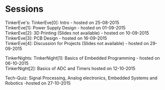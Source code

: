 # Sessions

TinkerEve's: 
TinkerEve[0]: Intro - hosted on 25-08-2015</br>
TinkerEve[1]: Power Supply Design - hosted on 01-09-2015 <br />
TinkerEve[2]: 3D Printing (Slides not available) - hosted on 10-09-2015<br />
TinkerEve[3]: PCB Design - hosted on 16-09-2015<br />
TinkerEve[4]: Discussion for Projects (Slides not available) - hosted on 29-09-2015 <br />

TinkerNights: 
TinkerNight[1]: Basics of Embedded Programming - hosted on 06-10-2015 <br />
TinkerNight[2]: Basics of ADC and Timers hosted on 12-10-2015<br />

Tech-Quiz: Signal Processing, Analog electronics, Embedded Systems and Robotics  -hosted on 27-10-2015<br />
